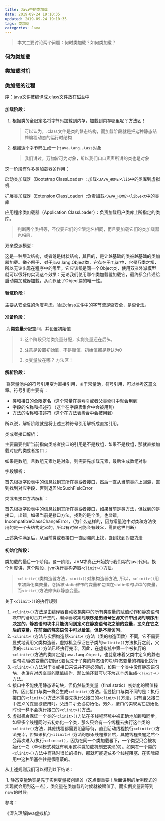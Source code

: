 ```yaml
---
title: Java中的类加载
date: 2019-09-24 19:10:35
updated: 2019-09-24 19:10:35
tags: 类加载
categories: Java
---
```


> 本文主要讨论两个问题：何时类加载？如何类加载？

### 何为类加载

### 类加载时机

### 类加载的过程



序：java文件被编译成.class文件放在磁盘中

#### 加载阶段：

1. 根据类的全限定名将字节码加载到内存，加载到内存哪里呢？方法区！

   > 可以认为，.class文件是类的静态结构，而加载阶段就是把这种静态结构编程动态的运行时结构

2. 根据这个字节码生成一个`java.lang.Class`对象

   > 我们讲过，万物皆可为对象，所以我们口口声声所讲的类也是对象



这一阶段有许多类加载器的作用：

启动类加载器（Bootstrap ClassLoader）: 加载`<JAVA_HOME>\lib`中的类库到虚拟机

扩展类加载器（Extension ClassLoader）:负责加载`<JAVA_HOME>\lib\ext`中的类库

应用程序类加载器（Application ClassLoader）：负责加载用户类库上所指定的类库。



>判断两个类相等，不仅要它们的全限定名相同，而且要加载它们的类加载器也相同，
>
>

双亲委派模型：

​	这是一种层次结构，或者说是树状结构，其目的，是让越基础的类被越基础的类加器加载。举个例子，对于java.lang.Object类，它存在于rt.jar中，它是万类之祖，所以无论出现在程序中的哪里，它应该都是同一个Object类，使用双亲外派模型就可以很好的实现这个效果：无论我们使用哪个类加载器加载它，最终都会传递给启动类加载器加载，从而保证了Object类的唯一性。



#### 验证阶段：

​	主要从安全性的角度考虑，验证class文件中的字节流是否安全，是否合法。



#### 准备阶段：

​	为**类变量**分配空间，并设置初始值

> 1. 这个阶段只给类变量分配，实例变量还在后头。
>
> 2. 注意是设置初始值，不是赋值，初始值都是默认为0
> 3. 类变量放在哪？ 方法区！



#### 解析阶段：

​	将常量池内的符号引用变为直接引用，关于常量池，符号引用，可以参考[这篇]([https://inewbie.top/2019/09/04/%E8%B0%88%E4%B8%80%E8%B0%88Java%E5%B8%B8%E9%87%8F%E6%B1%A0%E4%B9%8Bclass%E5%B8%B8%E9%87%8F%E6%B1%A0/](https://inewbie.top/2019/09/04/谈一谈Java常量池之class常量池/))文章。符号引用主要有：

- 类和接口的全限定名（这个常量在类索引或者父类索引中就会用到）
- 字段的名称和描述符 （这个在字段表集合中会被用到）
- 方法的名称和描述符（这个在方法表集合中会被用到）

所以说，解析阶段就是将上述三种符号引用解析成直接引用。

类或者接口解析：

​	主要需要判断当前指向类或者接口的引用是不是数组，如果不是数组，那就直接加载对应的类或者接口；

如果是数组，且数组元素也是对象，则需要先加载元素，最后生成数组对象

字段解析：

​	首先根据字段表中的信息找到其所在类或者接口，然后一直从当前类向上回溯，直到找到对应字段，否则返回NoSuchFieldError



类或者接口方法解析：

​	首先根据字段表中的信息找到其所在类或者接口，如果当前是类方法，但找到的是接口，出错，如果当前是接口方法，找到的是个类，也出错，IncompatibleClassChangeError，（为什么这样的，因为常量池中对类和方法使用的是一个表结构定义的，所以有时候可能会有歧义，需要这样判断）

上述条件满足后，从当前类或者接口一直回溯向上找，直到找到对应方法



#### 初始化阶段：

​	类加载的最后一个阶段。这一阶段，JVM才真正开始执行我们写的java代码。换个角度讲，这个阶段，jvm执行类构造器`<clinit>()`方法。

> `<clinit>()`类构造器方法，`<init>()`对象构造器方法, 所以，`<clinit>()`用来初始化类变量，包括被static修饰的变量和包含在static语句块中的变量，而`<init>()`方法修饰非静态变量。

关于`<clinit>()`的执行规则

1. `<clinit>()`方法是由编译器自动收集类中的所有类变量的赋值动作和静态语句块中的语句合并产生的，编译器收集的**顺序是由语句在源文件中出现的顺序所决定的**，**静态语句块中只能访问到定义在静态语句块之前的变量，定义在它之后的变量，在前面的静态语句中可以赋值，但是不能访问**。
2. `<clinit>()`方法与实例构造器`<init>()`方法（类的构造函数）不同，它不需要显式地调用父类构造器，虚拟机会保证在子类的`<clinit>()`方法执行之前，父类的`<clinit>()`方法已经执行完毕。因此，在虚拟机中第一个被执行的`<clinit>()`方法的类肯定是`java.lang.Object`。也就意味着父类中定义的静态语句块/静态变量的初始化要优先于子类的静态语句块/静态变量的初始化执行
3. `<clinit>()`方法对于类或接口来说并不是必须的，如果一个类中没有静态语句块，也没有对类变量的赋值操作，那么编译器可以不为这个类生成`<clinit>()`方法。
4. 接口中不能使用静态语句块，但仍然有类变量（final static）初始化的赋值操作，因此接口与类一样会生成`<clinit>()`方法。但是接口与类不同的是：执行接口的`<clinit>()`方法不需要先执行父接口的`<clinit>()`方法，只有当父接口中定义的变量被使用时，父接口才会被初始化。另外，接口的实现类在初始化时也一样不会执行接口的`<clinit>()`方法。
5. 虚拟机会保证一个类的`<clinit>()`方法在多线程环境中被正确地加锁和同步，如果多个线程同时去初始化一个类，那么只会有一个线程去执行这个类的`<clinit>()`方法，其他线程都需要阻塞等待，直到活动线程执行`<clinit>()`方法完毕，但如果执行`<clinit>()`方法的那条线程推出后，其他线程唤醒之后不会再次进入/执行`<clinit>()`，因为在同一个类加载器下，一个类型只会被初始化一次（单例模式种就有利用这种类加载机制去实现的）。如果在一个类的`<clinit>()`方法中有耗时很长的操作，那就可能造成多个线程阻塞，在实际应用中这种阻塞往往是很隐蔽的。

从上述规则我们可以得到以下结论：

​	1. 静态变量确实是先于实例变量被创建的（这点很重要！后面讲到的单例模式的实现就会用到这一点），类变量在类加载的时候就被赋值了。而实例变量要等到new的时候。







参考：

《深入理解java虚拟机》